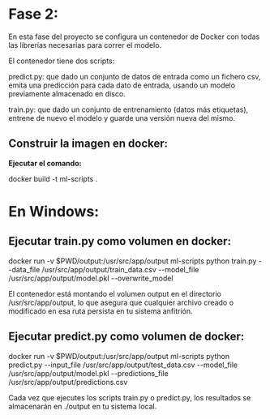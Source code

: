 # Fase 2:

En esta fase del proyecto se configura un contenedor de Docker con todas las librerías necesarias para correr el modelo.

El contenedor tiene dos scripts:

predict.py: que dado un conjunto de datos de entrada como un fichero csv, emita una predicción para cada dato de entrada, usando un modelo previamente almacenado en disco.

train.py: que dado un conjunto de entrenamiento (datos más etiquetas), entrene de nuevo el modelo y guarde una versión nueva del mismo.

## Construir la imagen en docker:
**Ejecutar el comando:**

docker build -t ml-scripts .

# En Windows:
## Ejecutar train.py como volumen en docker:

docker run -v $PWD/output:/usr/src/app/output ml-scripts python train.py --data_file /usr/src/app/output/train_data.csv --model_file /usr/src/app/output/model.pkl --overwrite_model

El contenedor está montando el volumen output en el directorio /usr/src/app/output, lo que asegura que cualquier archivo creado o modificado en esa ruta persista en tu sistema anfitrión.

## Ejecutar predict.py como volumen de docker:

docker run -v $PWD/output:/usr/src/app/output ml-scripts python predict.py --input_file /usr/src/app/output/test_data.csv --model_file /usr/src/app/output/model.pkl --predictions_file /usr/src/app/output/predictions.csv

Cada vez que ejecutes los scripts train.py o predict.py, los resultados se almacenarán en ./output en tu sistema local.
